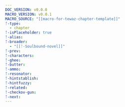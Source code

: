 ```yaml
---
DOC_VERSION: v0.0.0
MACRO_VERSION: v0.0.1
MACRO_SOURCE: "[[macro-for-tewaz-chapter-template]]"
ᛏ-type:
  - chapter
ᛏ-isPlaceholder: true
ᛏ-alias: 
ᛏ-broader:
  - "[[ᛏ-Soulbound-novel]]"
ᛏ-prev: 
ᛏ-characters: 
ᛏ-ghee: 
ᛏ-butter: 
ᛏ-ammo: 
ᛏ-resonator: 
ᛏ-hintstablish: 
ᛏ-hintfuzzy: 
ᛏ-related: 
ᛏ-checkov-gun: 
ᛏ-next: 
---
```



